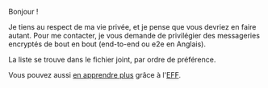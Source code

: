 Bonjour !

Je tiens au respect de ma vie privée, et je pense que vous devriez en faire autant.
Pour me contacter, je vous demande de privilégier des messageries encryptés de bout en bout (end-to-end ou e2e en Anglais).

La liste se trouve dans le fichier joint, par ordre de préférence.

Vous pouvez aussi [en apprendre plus](https://ssd.eff.org/fr/module/communiquer-avec-les-autres) grâce à l'[EFF](https://www.eff.org/).